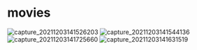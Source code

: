 # movies

![capture_20211203141526203](https://user-images.githubusercontent.com/56538177/147883336-cf152df2-39df-42b4-8f4a-35003e75e0e8.jpg)
![capture_20211203141544136](https://user-images.githubusercontent.com/56538177/147883347-ee503d1e-4e83-4378-932f-2a45614db92a.jpg)
![capture_20211203141725660](https://user-images.githubusercontent.com/56538177/147883376-f3dc5497-0891-4750-9aa8-3f2842c55f3f.jpg)
![capture_20211203141631519](https://user-images.githubusercontent.com/56538177/147883419-2196f65f-ab01-4154-882f-5b1ba37aca66.jpg)
